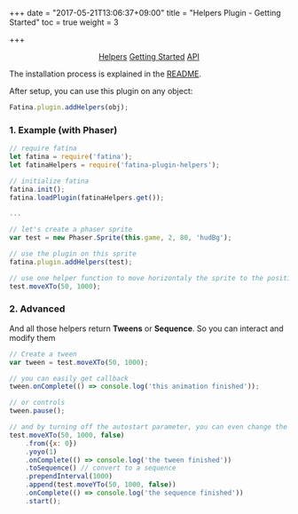+++
date = "2017-05-21T13:06:37+09:00"
title = "Helpers Plugin - Getting Started"
toc = true
weight = 3

+++

<div style="text-align: center">
    <a class="btn btn-default" href="/Fatina/plugins/helpers/">Helpers</a>
    <a class="btn btn-primary" href="/Fatina/plugins/helpers-usage/">Getting Started</a>
    <a class="btn btn-default" href="/Fatina/plugins/helpers-api/">API</a>
</div>


The installation process is explained in the [README](https://github.com/kefniark/Fatina-Plugin-Helpers).

After setup, you can use this plugin on any object:
```js
Fatina.plugin.addHelpers(obj);
```

### 1. Example (with Phaser)
```js
// require fatina
let fatina = require('fatina');
let fatinaHelpers = require('fatina-plugin-helpers');

// initialize fatina
fatina.init();
fatina.loadPlugin(fatinaHelpers.get());

...

// let's create a phaser sprite
var test = new Phaser.Sprite(this.game, 2, 80, 'hudBg');

// use the plugin on this sprite
fatina.plugin.addHelpers(test);

// use one helper function to move horizontaly the sprite to the position x = 50 in 1s.
test.moveXTo(50, 1000);
```

### 2. Advanced
And all those helpers return **Tweens** or **Sequence**.
So you can interact and modify them

```js
// Create a tween
var tween = test.moveXTo(50, 1000);

// you can easily get callback
tween.onComplete(() => console.log('this animation finished'));

// or controls
tween.pause();

// and by turning off the autostart parameter, you can even change the tween configuration
test.moveXTo(50, 1000, false)
    .from({x: 0})
    .yoyo(1)
    .onComplete(() => console.log('the tween finished'))
    .toSequence() // convert to a sequence
    .prependInterval(1000)
    .append(test.moveYTo(50, 1000, false))
    .onComplete(() => console.log('the sequence finished'))
    .start();
```
